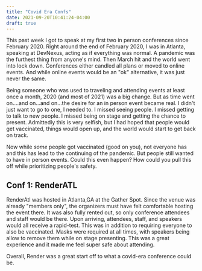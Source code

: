 ```yaml
---
title: "Covid Era Confs"
date: 2021-09-20T10:41:24-04:00
draft: true
---
```


This past week I got to speak at my first two in person conferences since February 2020. Right around the end of February 2020, I was in Atlanta, speaking at DevNexus, acting as if everything was normal. A pandemic was the furthest thing from anyone's mind. Then March hit and the world went into lock down. Conferences either candled all plans or moved to online events. And while online events would be an "ok" alternative, it was just never the same.

Being someone who was used to traveling and attending events at least once a month, 2020 (and most of 2021) was a big change. But as time went on....and on...and on...the desire for an in person event became real. I didn't just want to go to one, I needed to. I missed seeing people. I missed getting to talk to new people. I missed being on stage and getting the chance to present. Admittedly this is very selfish, but I had hoped that people would get vaccinated, things would open up, and the world would start to get back on track.

Now while _some_ people got vaccinated (good on you), not everyone has and this has lead to the continuing of the pandemic. But people still wanted to have in person events. Could this even happen? How could you pull this off while prioritizing people's safety.

## Conf 1: RenderATL

RenderAtl was hosted in Atlanta,GA at the Gather Spot. Since the venue was already "members only", the organizers must have felt comfortable hosting the event there. It was also fully rented out, so only conference attendees and staff would be there. Upon arriving, attendees, staff, and speakers would all receive a rapid-test. This was in addition to requiring everyone to also be vaccinated. Masks were required at all times, with speakers being allow to remove them while on stage presenting. This was a great experience and it made me feel super safe about attending.

Overall, Render was a great start off to what a covid-era conference could be.
